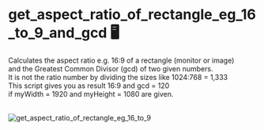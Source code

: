 # get_aspect_ratio_of_rectangle_eg_16_to_9_and_gcd :desktop_computer:
Calculates the aspect ratio e.g. 16:9 of a rectangle (monitor or image)<br> 
and the Greatest Common Divisor (gcd) of two given numbers.<br> 
It is not the ratio number by dividing the sizes like 1024:768 = 1,333<br> 
This script gives you as result 16:9 and gcd = 120 <br>
if myWidth = 1920 and myHeight = 1080 are given.<br><br>


![get_aspect_ratio_of_rectangle_eg_16_to_9](https://user-images.githubusercontent.com/85163640/126671957-eeb7639e-ec09-45eb-8d0c-de8f719fa9e9.jpg)



